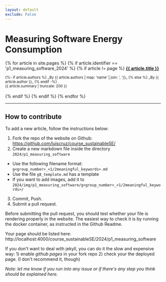 ```yaml
---
layout: default
exclude: False
---
```


# Measuring Software Energy Consumption

{% for article in site.pages %}
    {% if article.identifier == 'p1_measuring_software_2024' %}
    {% if article != page %}
  <strong><a href="{{ article.url | relative_url }}">{{ article.title }}</a></strong><br/>
<!-- <small>Posted on {{article.date | date_to_string}}.</small><br/> -->
<small>
{%- if article.authors %}
_By {{ article.authors | map: 'name' | join: ', '}}_
{% else %}
_By {{ article.author }}_
{% endif -%}
.</small>
<br/>
<small>{{ article.summary | truncate: 200 }}</small>
<div class="clearfix"></div>
<br/>
  {% endif %}
  {% endif %}
{% endfor %}

---

## How to contribute

To add a new article, follow the instructions below:

1. Fork the repo of the website on Github: <https://github.com/luiscruz/course_sustainableSE/>
2. Create a new markdown file inside the directory `2024/p1_measuring_software`
  - Use the following filename format: `g<group_number>_<1/2meaningful_keywords>.md`
  - Use the file `g8_template.md` has a template
  - If you want to add images, add it to `2024/img/p1_measuring_software/g<group_number>_<1/2meaningful_keywords>/`
3. Commit, Push.
4. Submit a pull request.

Before submitting the pull request, you should test whether your file is rendering properly in the website. The easiest way to check it is by running the docker container, as instructed in the Github Readme.

Your page should be listed here: http://localhost:4000/course_sustainableSE/2024/p1_measuring_software

If you don't want to deal with jekyll, you can do it the slow and expensive way: 1) enable *github pages* in your fork repo 2) check your the deployed page. (I don't recommend it, though)

*Note: let me know if you run into any issue or if there's any step you think should be explained here.*

